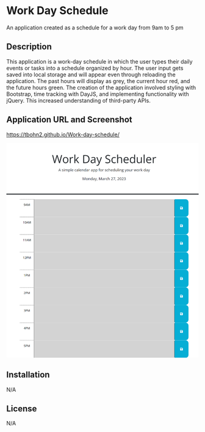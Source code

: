 # Work Day Schedule

An application created as a schedule for a work day from 9am to 5 pm

## Description

This application is a work-day schedule in which the user types their daily events or tasks into a schedule organized by hour. The user input gets saved into local storage and will appear even through reloading the application. The past hours will display as grey, the current hour red, and the future hours green. The creation of the application involved styling with Bootstrap, time tracking with DayJS, and implementing functionality with jQuery. This increased understanding of third-party APIs.

## Application URL and Screenshot

https://tbohn2.github.io/Work-day-schedule/

![Workday_schedule_screenshot](.\assets\tbohn2.github.io_Work-day-schedule_.png)

## Installation

N/A

## License

N/A

